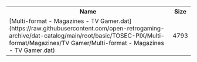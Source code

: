 <table>
<tr><th>Name</th><th>Size</th></tr>
<tr><td>[Multi-format - Magazines - TV Gamer.dat](https://raw.githubusercontent.com/open-retrogaming-archive/dat-catalog/main/root/basic/TOSEC-PIX/Multi-format/Magazines/TV Gamer/Multi-format - Magazines - TV Gamer.dat)</td><td>4793</td></tr>
</table>
